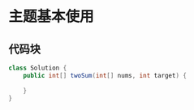 # 主题基本使用

## 代码块
```java
class Solution {
    public int[] twoSum(int[] nums, int target) {
        
    }
}
```